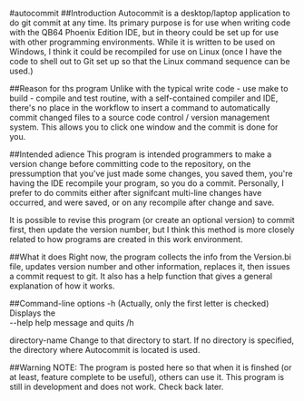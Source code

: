 #autocommit
##Introduction
Autocommit is a desktop/laptop application to do git commit at any time. Its primary purpose is for use when writing code with the QB64 Phoenix Edition IDE, but in theory could be set up for use with other programming environments. While it is written to be used on Windows, I think it could be recompiled for use on Linux (once I have the code to shell out to Git set up so that the Linux command sequence can be used.)

##Reason for ths program
Unlike with the typical write code - use make to build - compile and test routine, with a self-contained compiler and IDE, there's no place in the workflow to insert a command to automatically commit changed files to a source code control / version management system. This allows you to click one window and the commit is done for you.

##Intended adience
This program is intended programmers to make a version change before committing code to the repository, on the pressumption that you've just made some changes, you saved them, you're having the IDE recompile your program, so you do a commit. Personally, I prefer to do commits either after signifcant multi-line changes have occurred, and were saved, or on any recompile after change and save.

It is possible to revise this program (or create an optional version) to commit first, then update the version number, but I think this method is more closely related to how programs are created in this work environment.

##What it does
Right now, the program collects the info from the Version.bi file, updates version number and other information, replaces it, then issues a commit request to git. It also has a help function that gives a general explanation of how it works.

##Command-line options
  -h 		(Actually, only the first letter is checked) Displays the <br/>
  --help	help message and quits
  /h 
  
 directory-name		Change to that directory to start. If no directory is specified, the					directory where Autocommit is located is used.

##Warning
NOTE: The program is posted here so that when it is finshed (or at least, feature complete to be useful), others can use it. This program is still in development and does not work. Check back later.
